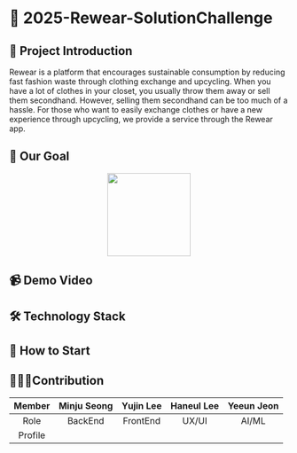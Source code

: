 # 👕 2025-Rewear-SolutionChallenge

## 📢 Project Introduction
Rewear is a platform that encourages sustainable consumption by reducing fast fashion waste through clothing exchange and upcycling.
When you have a lot of clothes in your closet, you usually throw them away or sell them secondhand. However, selling them secondhand can be too much of a hassle. For those who want to easily exchange clothes or have a new experience through upcycling, we provide a service through the Rewear app.


## 📌 Our Goal
<p align = "center">
<img src= "https://github.com/user-attachments/assets/34ed7575-bd87-4ca4-a73a-752f49d53087" width="150" height="150"/>
</p>


## 📹 Demo Video

## 🛠 Technology Stack

## 📱 How to Start

## 👩🏻‍💻Contribution

|Member| Minju Seong | Yujin Lee | Haneul Lee | Yeeun Jeon |
|:--:|:--:|:--:|:--:|:--:|
|Role| BackEnd | FrontEnd | UX/UI | AI/ML |
|Profile|      |         |           |                       |


